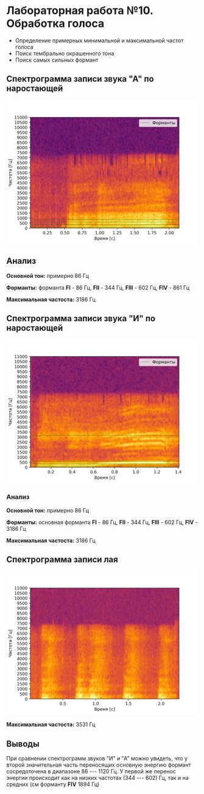# Лабораторная работа №10. Обработка голоса
- Определение примерных минимальной и максимальной частот голоса
- Поиск тембрально окрашенного тона
- Поиск самых сильных формант

## Спектрограмма записи звука "А" по наростающей
![](results/spectrogram_a.png)

## Анализ
**Основной тон:** примерно 86 Гц

**Форманты:** форманта **FI** - 86 Гц,
**FII** - 344 Гц,
**FIII** - 602 Гц, 
**FIV** - 861 Гц

**Максимальная частоста:** 3186 Гц

## Спектрограмма записи звука "И" по наростающей
![](results/spectrogram_i.png)

### Анализ
**Основной тон:** примерно 86 Гц

**Форманты:** основная форманта **FI** - 86 Гц, 
**FII** - 344 Гц, 
**FIII** - 602 Гц,
**FIV** - 3186 Гц

**Максимальная частоста:** 3186 Гц

## Спектрограмма записи лая
![](results/spectrogram_gav.png)

**Максимальная частоста:** 3531 Гц

## Выводы

При сравнении спектрограмм звуков "И" и "А" можно увидеть, что у второй значительная часть переносящих основную энергию формант сосредоточена в диапазоне 86 --- 1120 Гц. У первой же перенос энергии происходит как на низких частотах (344 --- 602) Гц, так и на средних (см форманту **FIV** 1894 Гц)